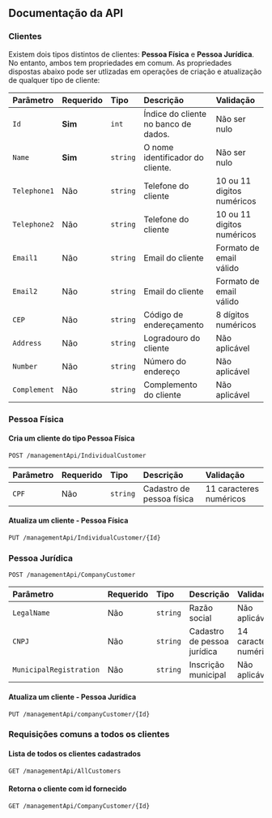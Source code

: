 ## Documentação da API

### Clientes
Existem dois tipos distintos de clientes: **Pessoa Física** e **Pessoa Jurídica**. No entanto, ambos tem propriedades em comum. As propriedades dispostas abaixo pode ser utlizadas em operações de criação e atualização de qualquer tipo de cliente:

| Parâmetro | Requerido | Tipo | Descrição | Validação |
| :- | :- | :- | :- | :- |
| `Id` | **Sim** | `int` | Índice do cliente no banco de dados. | Não ser nulo | 
| `Name` | **Sim** | `string` | O nome identificador do cliente. | Não ser nulo |
| `Telephone1` | Não | `string` | Telefone do cliente | 10 ou 11 digitos numéricos |
| `Telephone2` | Não | `string` | Telefone do cliente | 10 ou 11 digitos numéricos |
| `Email1` | Não | `string` | Email do cliente | Formato de email válido |
| `Email2` | Não | `string` | Email do cliente | Formato de email válido |
| `CEP` | Não | `string` | Código de endereçamento | 8 dígitos numéricos |
| `Address` | Não | `string` | Logradouro do cliente | Não aplicável |
| `Number` | Não | `string` | Número do endereço | Não aplicável |
| `Complement` | Não | `string` | Complemento do cliente | Não aplicável |

### Pessoa Física

#### Cria um cliente do tipo Pessoa Física
```https
POST /managementApi/IndividualCustomer
```
| Parâmetro | Requerido | Tipo | Descrição | Validação |
| :- | :- | :- | :- | :- |
| `CPF` | Não | `string` | Cadastro de pessoa física | 11 caracteres numéricos |


#### Atualiza um cliente - Pessoa Física
```https
PUT /managementApi/IndividualCustomer/{Id}
```

### Pessoa Jurídica
```https
POST /managementApi/CompanyCustomer
```
| Parâmetro | Requerido | Tipo | Descrição | Validação |
| :- | :- | :- | :- | :- |
| `LegalName` | Não | `string` | Razão social | Não aplicável |
| `CNPJ` | Não | `string` | Cadastro de pessoa jurídica | 14 caracteres numéricos |
| `MunicipalRegistration` | Não | `string` | Inscrição municipal | Não aplicável |

#### Atualiza um cliente - Pessoa Jurídica
```https
PUT /managementApi/companyCustomer/{Id}
```

### Requisições comuns a todos os clientes

#### Lista de todos os clientes cadastrados
```https
GET /managementApi/AllCustomers
```

#### Retorna o cliente com id fornecido
```https
GET /managementApi/CompanyCustomer/{Id}
```
